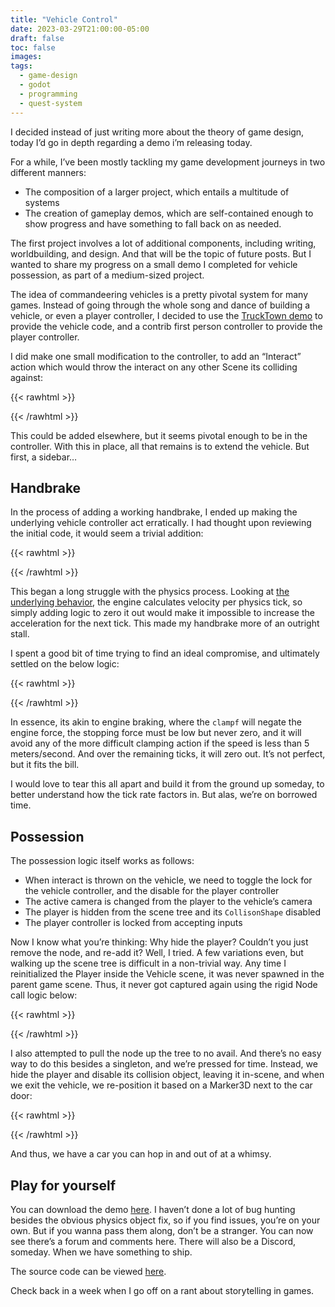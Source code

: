 ```yaml
---
title: "Vehicle Control"
date: 2023-03-29T21:00:00-05:00
draft: false
toc: false
images:
tags:
  - game-design
  - godot
  - programming
  - quest-system
---
```


I decided instead of just writing more about the theory of game design, today I’d go in depth regarding a demo i’m releasing today.

For a while, I’ve been mostly tackling my game development journeys in two different manners:

* The composition of a larger project, which entails a multitude of systems
* The creation of gameplay demos, which are self-contained enough to show progress and have something to fall back on as needed.

The first project involves a lot of additional components, including writing, worldbuilding, and design. And that will be the topic of future posts. But I wanted to share my progress on a small demo I completed for vehicle possession, as part of a medium-sized project.

The idea of commandeering vehicles is a pretty pivotal system for many games. Instead of going through the whole song and dance of building a vehicle, or even a player controller, I decided to use the [TruckTown demo](https://github.com/godotengine/godot-demo-projects/tree/4.0/3d/truck_town) to provide the vehicle code, and a contrib first person controller to provide the player controller.

I did make one small modification to the controller, to add an “Interact” action which would throw the interact on any other Scene its colliding against:

{{< rawhtml >}}
<script src="https://gist.github.com/ghostfreeman/31be130a3e9dcfbd5eda7307853b32ee.js"></script>
{{< /rawhtml >}}

This could be added elsewhere, but it seems pivotal enough to be in the controller. With this in place, all that remains is to extend the vehicle. But first, a sidebar…

## Handbrake

In the process of adding a working handbrake, I ended up making the underlying vehicle controller act erratically. I had thought upon reviewing the initial code, it would seem a trivial addition:

{{< rawhtml >}}
<script src="https://gist.github.com/ghostfreeman/f00ff47b04f9b917ebf25b85266737aa.js"></script>
{{< /rawhtml >}}

This began a long struggle with the physics process. Looking at [the underlying behavior](https://github.com/godotengine/godot-demo-projects/blob/4.0/3d/truck_town/vehicles/vehicle.gd), the engine calculates velocity per physics tick, so simply adding logic to zero it out would make it impossible to increase the acceleration for the next tick. This made my handbrake more of an outright stall.

I spent a good bit of time trying to find an ideal compromise, and ultimately settled on the below logic: 

{{< rawhtml >}}
<script src="https://gist.github.com/ghostfreeman/30eaa9749e16eb6adbca8e19916316a6.js"></script>
{{< /rawhtml >}}

In essence, its akin to engine braking, where the `clampf` will negate the engine force, the stopping force must be low but never zero, and it will avoid any of the more difficult clamping action if the speed is less than 5 meters/second. And over the remaining ticks, it will zero out. It’s not perfect, but it fits the bill.

I would love to tear this all apart and build it from the ground up someday, to better understand how the tick rate factors in. But alas, we’re on borrowed time.

## Possession

The possession logic itself works as follows:

* When interact is thrown on the vehicle, we need to toggle the lock for the vehicle controller, and the disable for the player controller
* The active camera is changed from the player to the vehicle’s camera
* The player is hidden from the scene tree and its `CollisonShape` disabled
* The player controller is locked from accepting inputs

Now I know what you’re thinking: Why hide the player? Couldn’t you just remove the node, and re-add it? Well, I tried. A few variations even, but walking up the scene tree is difficult in a non-trivial way. Any time I reinitialized the Player inside the Vehicle scene, it was never spawned in the parent game scene. Thus, it never got captured again using the rigid Node call logic below:

{{< rawhtml >}}
<script src="https://gist.github.com/ghostfreeman/97bb500bab33cda1726263057d61a6e2.js"></script>
{{< /rawhtml >}}

I also attempted to pull the node up the tree to no avail. And there’s no easy way to do this besides a singleton, and we’re pressed for time. Instead, we hide the player and disable its collision object, leaving it in-scene, and when we exit the vehicle, we re-position it based on a Marker3D next to the car door:

{{< rawhtml >}}
<script src="https://gist.github.com/ghostfreeman/8765a389bfa02488fd15b04ae8fcf338.js"></script>
{{< /rawhtml >}}

And thus, we have a car you can hop in and out of at a whimsy.

## Play for yourself

You can download the demo [here](/files/cardrive). I haven’t done a lot of bug hunting besides the obvious physics object fix, so if you find issues, you’re on your own. But if you wanna pass them along, don’t be a stranger. You can now see there’s a forum and comments here. There will also be a Discord, someday. When we have something to ship.

The source code can be viewed [here](https://github.com/ghostfreeman/carposessdemo).

Check back in a week when I go off on a rant about storytelling in games.